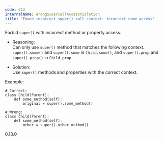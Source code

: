 ```yaml
---
code: 613
internalName: WrongSuperCallAccessViolation
title: 'Found incorrect super() call context: incorrect name access'
---
```


Forbid `super()` with incorrect method or property access.

  - Reasoning:  
    Can only use `super()` method that matches the following context.
    `super().some()` and `super().some` in `Child.some()`, and
    `super().prop` and `super().prop()` in `Child.prop`

  - Solution:  
    Use `super()` methods and properties with the correct context.

Example:

    # Correct:
    class Child(Parent):
        def some_method(self):
            original = super().some_method()
    
    # Wrong:
    class Child(Parent):
        def some_method(self):
            other = super().other_method()

<div class="versionadded">

0.13.0

</div>